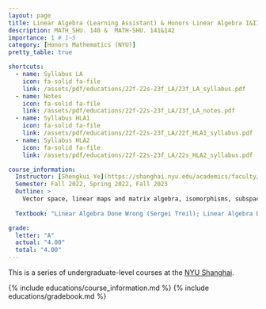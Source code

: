 ```yaml
---
layout: page
title: Linear Algebra (Learning Assistant) & Honors Linear Algebra I&II 
description: MATH_SHU. 140 &  MATH-SHU. 141&142
importance: 1 # 1~5
category: [Honors Mathematics (NYU)]
pretty_table: true

shortcuts:
  - name: Syllabus LA
    icon: fa-solid fa-file
    link: /assets/pdf/educations/22f-22s-23f_LA/23f_LA_syllabus.pdf
  - name: Notes
    icon: fa-solid fa-file
    link: /assets/pdf/educations/22f-22s-23f_LA/23f_LA_notes.pdf
  - name: Syllabus HLA1
    icon: fa-solid fa-file
    link: /assets/pdf/educations/22f-22s-23f_LA/22f_HLA1_syllabus.pdf
  - name: Syllabus HLA2
    icon: fa-solid fa-file
    link: /assets/pdf/educations/22f-22s-23f_LA/22s_HLA2_syllabus.pdf

course_information:
  Instructor: [Shengkui Ye](https://shanghai.nyu.edu/academics/faculty/directory/shengkui-ye) & [Eric Endo](https://shanghai.nyu.edu/academics/faculty/directory/eric-endo)
  Semester: Fall 2022, Spring 2022, Fall 2023
  Outline: >
    Vector space, linear maps and matrix algebra, isomorphisms, subspaces; Row reduction, reduced form, general solution, linear dependence, dimension, change ofbasis Kernel, range, row space, rank theorem, rank-nullity theorem; Determinant, motivation as signed volume, construction, properties, existence and uniqueness; Eigenvalues, eigenvectors, characteristic polynomial, complex upper triangular representation; Dot product, symmetric matrices, spectral theorem; Dot product, orthogonal basis, projections, Gram-Schmidt orthogonalization process, Least square solutions; Inner product on real vectors spaces and complex vector spaces, isometries and unitary matrices; Upper triangular (Schur) representation of an operator, Spectral theorem for self-adjoint and normal operators, Polar and singular value decompositions, Structure of orthogonal matrices; Bilinear and quadratic forms， Diagonalization of quadratic forms， Silvesters Law of Inertia，Positive definite forms. Minimax characterization of eigenvalues and the Silvester’s criterion of positivity，Positive definite forms and inner products; minimal polynomials, Jordan form, computing a Jordan basis
    
  Textbook: "Linear Algebra Done Wrong (Sergei Treil); Linear Algebra Done Right (2015) (Sheldon Axler); Linear Algebra and Its Applications (David C. Lay)"

grade:
  letter: "A"
  actual: "4.00"
  total: "4.00"
---
```


This is a series of undergraduate-level courses at the [NYU Shanghai](https://shanghai.nyu.edu/).

{% include educations/course_information.md %}
{% include educations/gradebook.md %}
